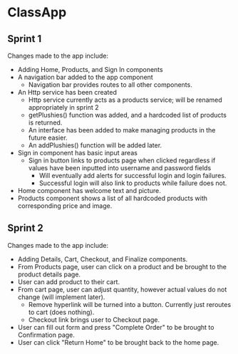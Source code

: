 # ClassApp

## Sprint 1

Changes made to the app include:

- Adding Home, Products, and Sign In components
- A navigation bar added to the app component
  - Navigation bar provides routes to all other components.
- An Http service has been created
  - Http service currently acts as a products service; will be renamed appropriately in sprint 2
  - getPlushies() function was added, and a hardcoded list of products is returned.
  - An interface has been added to make managing products in the future easier.
  - An addPlushies() function will be added later.
- Sign in component has basic input areas
  - Sign in button links to products page when clicked regardless if values have been inputted into username and password fields
    - Will eventually add alerts for successful login and login failures.
    - Successful login will also link to products while failure does not.
- Home component has welcome text and picture.
- Products component shows a list of all hardcoded products with corresponding price and image.

## Sprint 2

Changes made to the app include:

- Adding Details, Cart, Checkout, and Finalize components.
- From Products page, user can click on a product and be brought to the product details page.
- User can add product to their cart.
- From cart page, user can adjust quantity, however actual values do not change (will implement later).
  - Remove hyperlink will be turned into a button. Currently just reroutes to cart (does nothing).
  - Checkout link brings user to Checkout page.
- User can fill out form and press "Complete Order" to be brought to Confirmation page.
- User can click "Return Home" to be brought back to the home page.
